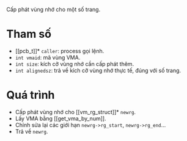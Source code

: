 Cấp phát vùng nhớ cho một số trang.
# Tham số
- [[pcb_t]]* `caller`: process gọi lệnh.
- `int vmaid`: mã vùng VMA.
- `int size`: kích cỡ vùng nhớ cần cấp phát thêm.
- `int alignedsz`: trả về kích cỡ vùng nhớ thực tế, đúng với số trang.
# Quá trình
- Cấp phát vùng nhớ cho [[vm_rg_struct]]* `newrg`.
- Lấy VMA bằng [[get_vma_by_num]].
- Chỉnh sửa lại các giới hạn `newrg->rg_start`, `newrg->rg_end`...
- Trả về `newrg`.